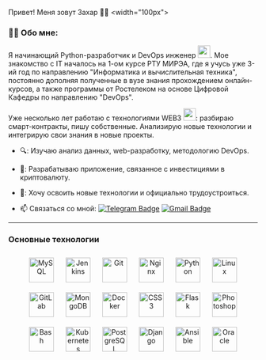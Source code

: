 Привет! Меня зовут Захар 🤟🏾
<width="100px">

### :man_technologist: Обо мне:

Я начинающий Python-разработчик и DevOps инженер <img src="https://media.giphy.com/media/3oKIPnAiaMCws8nOsE/giphy.gif" width="25px">. Мое знакомство с IT началось на 1-ом курсе РТУ МИРЭА, где я учусь уже 3-ий год по направлению "Информатика и вычислительная техника", постоянно дополняя полученные в вузе знания прохождением онлайн-курсов, а также программы от Ростелеком на основе Цифровой Кафедры по направлению "DevOps".

Уже несколько лет работаю с технологиями WEB3 <img src="https://media.giphy.com/media/v0u7eU0nSmOJ0hGf6n/giphy.gif" width="25px">: разбираю смарт-контракты, пишу собственные. Анализирую новые технологии и интегрирую свои знания в новые проекты.

- 🔍: Изучаю анализ данных, web-разработку, методологию DevOps. 

- 🚀: Разрабатываю приложение, связанное с инвестициями в криптовалюту.

- 👜: Хочу освоить новые технологии и официально трудоустроиться.

- :mailbox: Связаться со мной: [![Telegram Badge](https://img.shields.io/badge/-Dvurechensky_Zakhar-blue?style=flat&logo=Telegram&logoColor=white)](https://t.me/zakhardenn) [![Gmail Badge](https://img.shields.io/badge/-Gmail-red?style=flat&logo=Gmail&logoColor=white)](mailto:zakhardenn@gmail.com)

---
### Основные технологии  
<div align="center">  
<a href="https://www.mysql.com/" target="_blank"><img style="margin: 10px" src="https://profilinator.rishav.dev/skills-assets/mysql-original-wordmark.svg" alt="MySQL" height="50" /></a>  
<a href="https://www.jenkins.io/" target="_blank"><img style="margin: 10px" src="https://profilinator.rishav.dev/skills-assets/jenkins-icon.svg" alt="Jenkins" height="50" /></a>  
<a href="https://github.com/" target="_blank"><img style="margin: 10px" src="https://profilinator.rishav.dev/skills-assets/git-scm-icon.svg" alt="Git" height="50" /></a>  
<a href="https://www.nginx.com/" target="_blank"><img style="margin: 10px" src="https://profilinator.rishav.dev/skills-assets/nginx-original.svg" alt="Nginx" height="50" /></a>  
<a href="https://www.python.org/" target="_blank"><img style="margin: 10px" src="https://profilinator.rishav.dev/skills-assets/python-original.svg" alt="Python" height="50" /></a>  
<a href="https://www.linux.org/" target="_blank"><img style="margin: 10px" src="https://profilinator.rishav.dev/skills-assets/linux-original.svg" alt="Linux" height="50" /></a>  
<a href="https://about.gitlab.com/" target="_blank"><img style="margin: 10px" src="https://profilinator.rishav.dev/skills-assets/gitlab.svg" alt="GitLab" height="50" /></a>  
<a href="https://www.mongodb.com/" target="_blank"><img style="margin: 10px" src="https://profilinator.rishav.dev/skills-assets/mongodb-original-wordmark.svg" alt="MongoDB" height="50" /></a>  
<a href="https://www.docker.com/" target="_blank"><img style="margin: 10px" src="https://profilinator.rishav.dev/skills-assets/docker-original-wordmark.svg" alt="Docker" height="50" /></a>  
<a href="https://www.w3schools.com/css/" target="_blank"><img style="margin: 10px" src="https://profilinator.rishav.dev/skills-assets/css3-original-wordmark.svg" alt="CSS3" height="50" /></a>  
<a href="https://flask.palletsprojects.com/" target="_blank"><img style="margin: 10px" src="https://profilinator.rishav.dev/skills-assets/flask.png" alt="Flask" height="50" /></a>  
<a href="https://www.adobe.com/in/products/photoshop.html" target="_blank"><img style="margin: 10px" src="https://profilinator.rishav.dev/skills-assets/photoshop-plain.svg" alt="Photoshop" height="50" /></a>  
<a href="https://www.gnu.org/software/bash/" target="_blank"><img style="margin: 10px" src="https://profilinator.rishav.dev/skills-assets/gnu_bash-icon.svg" alt="Bash" height="50" /></a>  
<a href="https://kubernetes.io/" target="_blank"><img style="margin: 10px" src="https://profilinator.rishav.dev/skills-assets/kubernetes-icon.svg" alt="Kubernetes" height="50" /></a>  
<a href="https://www.postgresql.org/" target="_blank"><img style="margin: 10px" src="https://profilinator.rishav.dev/skills-assets/postgresql-original-wordmark.svg" alt="PostgreSQL" height="50" /></a>  
<a href="https://www.djangoproject.com/" target="_blank"><img style="margin: 10px" src="https://profilinator.rishav.dev/skills-assets/django-original.svg" alt="Django" height="50" /></a>  
<a href="https://www.ansible.com/" target="_blank"><img style="margin: 10px" src="https://profilinator.rishav.dev/skills-assets/ansible.png" alt="Ansible" height="50" /></a>  
<a href="https://www.oracle.com/in/index.html" target="_blank"><img style="margin: 10px" src="https://profilinator.rishav.dev/skills-assets/oracle-original.svg" alt="Oracle" height="50" /></a>  
</div>

</td><td valign="top" width="33%">



</td><td valign="top" width="33%">



</td></tr></table>  


